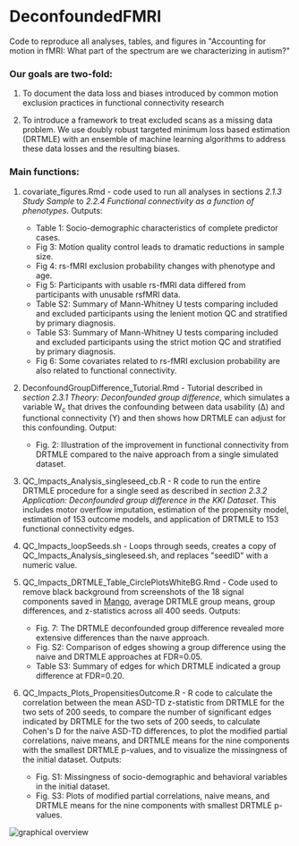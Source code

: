 # DeconfoundedFMRI
Code to reproduce all analyses, tables, and figures in "Accounting for motion in fMRI: What part of the spectrum are we
characterizing in autism?"

### Our goals are two-fold: 
1. To document the data loss and biases introduced by common motion exclusion practices in functional connectivity research

2. To introduce a framework to treat excluded scans as a missing data problem. We use doubly robust targeted minimum loss based estimation (DRTMLE) with an ensemble of machine learning algorithms to address these data losses and the resulting biases.

### Main functions:
1. covariate_figures.Rmd - code used to run all analyses in sections *2.1.3 Study Sample* to *2.2.4 Functional connectivity as a function of phenotypes*. Outputs:
    - Table 1: Socio-demographic characteristics of complete predictor cases.
    - Fig 3: Motion quality control leads to dramatic reductions in sample size.
    - Fig 4: rs-fMRI exclusion probability changes with phenotype and age.
    - Fig 5: Participants with usable rs-fMRI data differed from participants with unusable rsfMRI data.
    - Table S2: Summary of Mann-Whitney U tests comparing included and excluded participants using the lenient motion QC and stratified by primary diagnosis.
    - Table S3: Summary of Mann-Whitney U tests comparing included and excluded participants using the strict motion QC and stratified by primary diagnosis.
    - Fig 6: Some covariates related to rs-fMRI exclusion probability are also related to functional connectivity.

2. DeconfoundGroupDifference_Tutorial.Rmd - Tutorial described in *section 2.3.1 Theory: Deconfounded group difference*, which simulates a variable W<sub>c</sub> that drives the confounding between data usability (Δ) and functional connectivity (Y) and then shows how DRTMLE can adjust for this confounding. Output:
    - Fig. 2: Illustration of the improvement in functional connectivity from DRTMLE compared to the naive approach from a single simulated dataset.

3. QC_Impacts_Analysis_singleseed_cb.R - R code to run the entire DRTMLE procedure for a single seed as described in *section 2.3.2 Application: Deconfounded group difference in the KKI Dataset*. This includes motor overflow imputation, estimation of the propensity model, estimation of 153 outcome models, and application of DRTMLE to 153 functional connectivity edges.

4. QC_Impacts_loopSeeds.sh - Loops through seeds, creates a copy of QC_Impacts_Analysis_singleseed.sh, and replaces "seedID" with a numeric value.

5. QC_Impacts_DRTMLE_Table_CirclePlotsWhiteBG.Rmd - Code used to remove black background from screenshots of the 18 signal components saved in [Mango](http://ric.uthscsa.edu/mango/), average DRTMLE group means, group differences, and z-statistics across all 400 seeds. Outputs: 
    - Fig. 7: The DRTMLE deconfounded group difference revealed more extensive differences than the naıve approach. 
    - Fig. S2: Comparison of edges showing a group difference using the naive and DRTMLE approaches at FDR=0.05.
    - Table S3: Summary of edges for which DRTMLE indicated a group difference at FDR=0.20. 
   
6. QC_Impacts_Plots_PropensitiesOutcome.R - R code to calculate the correlation between the mean ASD-TD z-statistic from DRTMLE for the two sets of 200 seeds, to compare the number of significant edges indicated by DRTMLE for the two sets of 200 seeds, to calculate Cohen's D for the naive ASD-TD differences, to plot the modified partial correlations, naive means, and DRTMLE means for the nine components with the smallest DRTMLE p-values, and to visualize the missingness of the initial dataset. Outputs:
    - Fig. S1: Missingness of socio-demographic and behavioral variables in the initial dataset.
    - Fig. S3: Plots of modified partial correlations, naive means, and DRTMLE means for the nine components with smallest DRTMLE p-values.


![graphical overview](https://github.com/mbnebel/DeconfoundedFMRI/blob/thebrisklab-main/graphicalOverview.png)


